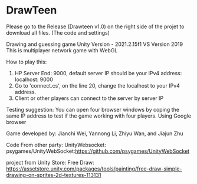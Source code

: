 # DrawTeen

Please go to the Release (Drawteen v1.0) on the right side of the projet to download all files. (The code and settings)

Drawing and guessing game
Unity Version - 2021.2.15f1
VS Version 2019
This is multiplayer network game with WebGL

How to play this:
  1. HP Server End: 9000, default server IP should be your IPv4 address: localhost: 9000
  2. Go to 'connect.cs', on the line 20, change the localhost to your IPv4 address.
  3. Client or other players can connect to the server by server IP
 
Testing suggestion:
  You can open four browser windows by coping the same IP address to test if the game working with four players.
  Using Google browser

Game developed by: Jianchi Wei, Yannong Li, Zhiyu Wan, and Jiajun Zhu

Code From other party:
UnityWebsocket: psygames/UnityWebSocket:https://github.com/psygames/UnityWebSocket

project from Unity Store:
Free Draw: https://assetstore.unity.com/packages/tools/painting/free-draw-simple-drawing-on-sprites-2d-textures-113131
